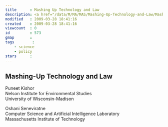 ```yaml
---
title      : Mashing Up Technology and Law
description: <a href="/data/M/MA/MAS/Mashing-Up-Technology-and-Law/Mashing-up-Technology-and-Law.pdf">download PDF</a>
modified   : 2009-03-28 18:41:16
created    : 2009-03-28 18:41:16
viewcount  : 0
id         : 573
gmap       : 
tags        :
    - science
    - policy
stars      : 
---
```


## Mashing-Up Technology and Law

Puneet Kishor  
Nelson Institute for Environmental Studies  
University of Wisconsin-Madison

Oshani Seneviratne  
Computer Science and Artificial Intelligence Laboratory  
Massachusetts Institute of Technology
